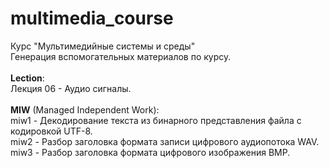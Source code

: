 # multimedia_course
Курс "Мультимедийные системы и среды"<br>
Генерация вспомогательных материалов по курсу.<br>
<br>
<b>Lection</b>:<br>
Лекция 06 - Аудио сигналы.<br>
<br>
<b>MIW</b> (Managed Independent Work):<br>
miw1 - Декодирование текста из бинарного представления файла с кодировкой UTF-8.<br>
miw2 - Разбор заголовка формата записи цифрового аудиопотока WAV.<br>
miw3 - Разбор заголовка формата цифрового изображения BMP.